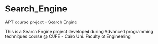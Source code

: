 # Search_Engine
APT course project - Search Engine


This is a Search Engine project developed during Advanced programming techniques course @ CUFE - Cairo Uni. Faculty of Engineering
